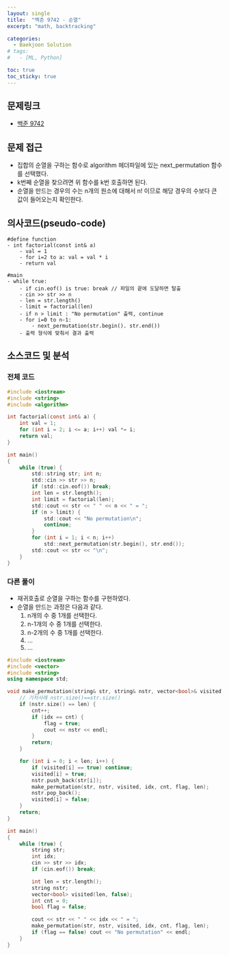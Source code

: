 ```yaml
---
layout: single
title:  "백준 9742 - 순열"
excerpt: "math, backtracking"

categories:
  - Baekjoon Solution
# tags:
#   - [ML, Python]

toc: true
toc_sticky: true
---
```


## 문제링크

- [백준 9742](https://www.acmicpc.net/problem/9742)

## 문제 접근

- 집합의 순열을 구하는 함수로 algorithm 헤더파일에 있는 next_permutation 함수를 선택했다.
- k번째 순열을 찾으려면 위 함수를 k번 호출하면 된다.
- 순열을 만드는 경우의 수는 n개의 원소에 대해서 n! 이므로 해당 경우의 수보다 큰 값이 들어오는지 확인한다.

## 의사코드(pseudo-code)

```
#define function
- int factorial(const int& a)
	- val = 1
	- for i=2 to a: val = val * i
	- return val

#main
- while true:
	- if cin.eof() is true: break // 파일의 끝에 도달하면 탈출
	- cin >> str >> n
	- len = str.length()
	- limit = factorial(len)
	- if n > limit : "No permutation" 출력, continue
	- for i=0 to n-1:
		- next_permutation(str.begin(). str.end())
	- 출력 형식에 맞춰서 결과 출력

```

## 소스코드 및 분석

### 전체 코드

```c
#include <iostream>
#include <string>
#include <algorithm>

int factorial(const int& a) {
	int val = 1;
	for (int i = 2; i <= a; i++) val *= i;
	return val;
}

int main()
{
	while (true) {
		std::string str; int n;
		std::cin >> str >> n;
		if (std::cin.eof()) break;
		int len = str.length();
		int limit = factorial(len);
		std::cout << str << " " << n << " = ";
		if (n > limit) {
			std::cout << "No permutation\n";
			continue;
		}
		for (int i = 1; i < n; i++)
			std::next_permutation(str.begin(), str.end());
		std::cout << str << "\n";
	}
}

```

### 다른 풀이
- 재귀호출로 순열을 구하는 함수를 구현하였다.
- 순열을 만드는 과정은 다음과 같다.
	1. n개의 수 중 1개를 선택한다.
	2. n-1개의 수 중 1개를 선택한다.
	3. n-2개의 수 중 1개를 선택한다.
	4. ...
	5. ...

```c++
#include <iostream>
#include <vector>
#include <string>
using namespace std;

void make_permutation(string& str, string& nstr, vector<bool>& visited, int& idx, int& cnt, bool& flag, int& len) {
	// 기저사례 nstr.size()==str.size()
	if (nstr.size() == len) {
		cnt++;
		if (idx == cnt) {
			flag = true;
			cout << nstr << endl;
		}
		return;
	}

	for (int i = 0; i < len; i++) {
		if (visited[i] == true) continue;
		visited[i] = true;
		nstr.push_back(str[i]);
		make_permutation(str, nstr, visited, idx, cnt, flag, len);
		nstr.pop_back();
		visited[i] = false;
	}
	return;
}

int main()
{
	while (true) {
		string str;
		int idx;
		cin >> str >> idx;
		if (cin.eof()) break;

		int len = str.length();
		string nstr;
		vector<bool> visited(len, false);
		int cnt = 0;
		bool flag = false;

		cout << str << " " << idx << " = ";
		make_permutation(str, nstr, visited, idx, cnt, flag, len);
		if (flag == false) cout << "No permutation" << endl;
	}
}
```